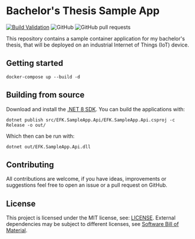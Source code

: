 # Bachelor's Thesis Sample App
[![Build Validation](https://github.com/ef4203/ba-sampleapp/actions/workflows/dotnet.yml/badge.svg)](https://github.com/ef4203/ba-sampleapp/actions/workflows/dotnet.yml)
![GitHub](https://img.shields.io/github/license/ef4203/ba-sampleapp)
![GitHub pull requests](https://img.shields.io/github/issues-pr/ef4203/ba-sampleapp)

This repository contains a sample container application for my bachelor's thesis, that will be deployed on an industrial Internet of Things (IoT) device.

## Getting started
```
docker-compose up --build -d
```

## Building from source
Download and install the [.NET 8 SDK](https://dotnet.microsoft.com/en-us/download/dotnet/8.0). You can build the applications with:

```
dotnet publish src/EFK.SampleApp.Api/EFK.SampleApp.Api.csproj -c Release -o out/
```
Which then can be run with:
```
dotnet out/EFK.SampleApp.Api.dll
```

## Contributing
All contributions are welcome, if you have ideas, improvements or suggestions feel free to open an issue or a pull request on GitHub.

## License
This project is licensed under the MIT license, see: [LICENSE](LICENSE). External dependencies may be subject to different licenses, see [Software Bill of Material](docs/SBOM.md).
